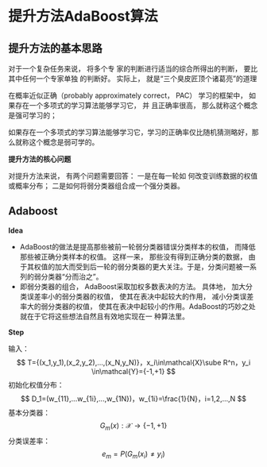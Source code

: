 # 提升方法AdaBoost算法

## 提升方法的基本思路

对于一个复杂任务来说， 将多个专 家的判断进行适当的综合所得出的判断， 要比其中任何一个专家单独 的判断好。 实际上， 就是“三个臭皮匠顶个诸葛亮”的道理  

 在概率近似正确（probably approximately correct， PAC） 学习的框架中， 如果存在一个多项式的学习算法能够学习它， 并 且正确率很高， 那么就称这个概念是强可学习的； 

如果存在一个多项式的学习算法能够学习它，学习的正确率仅比随机猜测略好，那么就称这个概念是弱可学的。

**提升方法的核心问题**

对提升方法来说， 有两个问题需要回答： 一是在每一轮如 何改变训练数据的权值或概率分布； 二是如何将弱分类器组合成一个强分类器。

## Adaboost

**Idea**

- AdaBoost的做法是提高那些被前一轮弱分类器错误分类样本的权值， 而降低那些被正确分类样本的权值。 这样一来， 那些没有得到正确分类的数据， 由于其权值的加大而受到后一轮的弱分类器的更大关注。于是，分类问题被一系列的弱分类器“分而治之”。 
- 即弱分类器的组合， AdaBoost采取加权多数表决的方法。 具体地， 加大分类误差率小的弱分类器的权值， 使其在表决中起较大的作用， 减小分类误差率大的弱分类器的权值， 使其在表决中起较小的作用。AdaBoost的巧妙之处就在于它将这些想法自然且有效地实现在一 种算法里。  

**Step**

输入：
$$
T={(x_1,y_1),(x_2,y_2),...,(x_N,y_N)}，x_i\in\mathcal{X}\sube R^n，y_i \in\mathcal{Y}={-1,+1}
$$
初始化权值分布：
$$
D_1=(w_{11},...w_{1i},...,w_{1N})，w_{1i}=\frac{1}{N}，i=1,2,...,N
$$
基本分类器：
$$
G_m(x): \mathcal{X}\to\{-1,+1\}
$$
分类误差率：
$$
e_m=P(G_m(x_i)\neq y_i)
$$










































